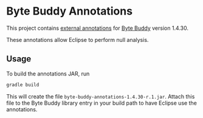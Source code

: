 # Byte Buddy Annotations

This project contains [external annotations](https://wiki.eclipse.org/JDT_Core/Null_Analysis/External_Annotations) for
[Byte Buddy](http://bytebuddy.net/) version 1.4.30.

These annotations allow Eclipse to perform null analysis.

## Usage

To build the annotations JAR, run

```bash
gradle build
```

This will create the file `byte-buddy-annotations-1.4.30-r.1.jar`. Attach this file to the
Byte Buddy library entry in your build path to have Eclipse use the annotations.